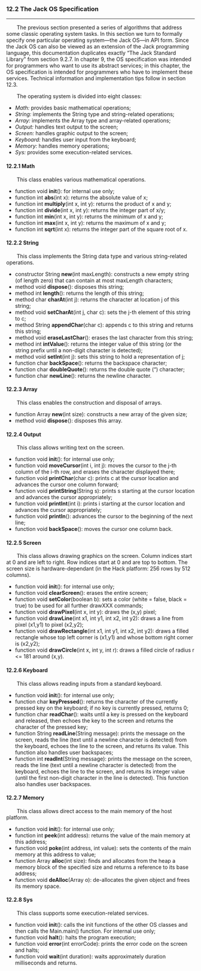 ### 12.2 The Jack OS Specification
---


&emsp;&emsp;The previous section presented a series of algorithms that address some classic operating system tasks. In this section we turn to formally specify one particular operating system—the Jack OS—in API form. Since the Jack OS can also be viewed as an extension of the Jack programming language, this documentation duplicates exactly “The Jack Standard Library” from section 9.2.7. In chapter 9, the OS specification was intended for programmers who want to use its abstract services; in this chapter, the OS specification is intended for programmers who have to implement these services. Technical information and implementation tips follow in section 12.3.

&emsp;&emsp;The operating system is divided into eight classes:
  * <em>Math:</em> provides basic mathematical operations;
  * <em>String:</em> implements the String type and string-related operations;
  * <em>Array:</em> implements the Array type and array-related operations;
  * <em>Output:</em> handles text output to the screen;
  * <em>Screen:</em> handles graphic output to the screen;
  * <em>Keyboard:</em> handles user input from the keyboard;
  * <em>Memory:</em> handles memory operations;
  * <em>Sys:</em> provides some execution-related services.



#### 12.2.1 Math

&emsp;&emsp;This class enables various mathematical operations.
  * function void **init**(): for internal use only;
  * function int **abs**(int x): returns the absolute value of x;
  * function int **multiply**(int x, int y): returns the product of x and y;
  * function int **divide**(int x, int y): returns the integer part of x/y;
  * function int **min**(int x, int y): returns the minimum of x and y;
  * function int **max**(int x, int y): returns the maximum of x and y;
  * function int **sqrt**(int x): returns the integer part of the square root of x.



#### 12.2.2 String

&emsp;&emsp;This class implements the String data type and various string-related operations.
  * constructor String **new**(int maxLength): constructs a new empty string (of length zero) that can contain at most maxLength characters;
  * method void **dispose**(): disposes this string;
  * method int **length**(): returns the length of this string;
  * method char **charAt**(int j): returns the character at location j of this string;
  * method void **setCharAt**(int j, char c): sets the j-th element of this string to c;
  * method String **appendChar**(char c): appends c to this string and returns this string;
  * method void **eraseLastChar**(): erases the last character from this string;
  * method int **intValue**(): returns the integer value of this string (or the string prefix until a non-digit character is detected);
  * method void **setInt**(int j): sets this string to hold a representation of j;
  * function char **backSpace**(): returns the backspace character;
  * function char **doubleQuote**(): returns the double quote (“) character;
  * function char **newLine**(): returns the newline character.



#### 12.2.3 Array

&emsp;&emsp;This class enables the construction and disposal of arrays.
  * function Array **new**(int size): constructs a new array of the given size;
  * method void **dispose**(): disposes this array.



#### 12.2.4 Output

&emsp;&emsp;This class allows writing text on the screen.
  * function void **init**(): for internal use only;
  * function void **moveCursor**(int i, int j): moves the cursor to the j-th column of the i-th row, and erases the character displayed there;
  * function void **printChar**(char c): prints c at the cursor location and advances the cursor one column forward;
  * function void **printString**(String s): prints s starting at the cursor location and advances the cursor appropriately;
  * function void **printInt**(int i): prints i starting at the cursor location and advances the cursor appropriately;
  * function void **println**(): advances the cursor to the beginning of the next line;
  * function void **backSpace**(): moves the cursor one column back.



#### 12.2.5 Screen

&emsp;&emsp;This class allows drawing graphics on the screen. Column indices start at 0 and are left to right. Row indices start at 0 and are top to bottom. The screen size is hardware-dependant (in the Hack platform: 256 rows by 512 columns).
  * function void **init**(): for internal use only;
  * function void **clearScreen**(): erases the entire screen;
  * function void **setColor**(boolean b): sets a color (white = false, black = true) to be used for all further drawXXX commands;
  * function void **drawPixel**(int x, int y): draws the (x,y) pixel;
  * function void **drawLine**(int x1, int y1, int x2, int y2): draws a line from pixel (x1,y1) to pixel (x2,y2);
  * function void **drawRectangle**(int x1, int y1, int x2, int y2): draws a filled rectangle whose top left corner is (x1,y1) and whose bottom right corner is (x2,y2);
  * function void **drawCircle**(int x, int y, int r): draws a filled circle of radius r <= 181 around (x,y).



#### 12.2.6 Keyboard

&emsp;&emsp;This class allows reading inputs from a standard keyboard.
  * function void **init**(): for internal use only;
  * function char **keyPressed**(): returns the character of the currently pressed key on the keyboard; if no key is currently pressed, returns 0;
  * function char **readChar**(): waits until a key is pressed on the keyboard and released, then echoes the key to the screen and returns the character of the pressed key;
  * function String **readLine**(String message): prints the message on the screen, reads the line (text until a newline character is detected) from the keyboard, echoes the line to the screen, and returns its value. This function also handles user backspaces;
  * function int **readInt**(String message): prints the message on the screen, reads the line (text until a newline character is detected) from the keyboard, echoes the line to the screen, and returns its integer value (until the first non-digit character in the line is detected). This function also handles user backspaces.



#### 12.2.7 Memory

&emsp;&emsp;This class allows direct access to the main memory of the host platform.
  * function void **init**(): for internal use only;
  * function int **peek**(int address): returns the value of the main memory at this address;
  * function void **poke**(int address, int value): sets the contents of the main memory at this address to value;
  * function Array **alloc**(int size): finds and allocates from the heap a memory block of the specified size and returns a reference to its base address;
  * function void **deAlloc**(Array o): de-allocates the given object and frees its memory space.



#### 12.2.8 Sys

&emsp;&emsp;This class supports some execution-related services.
  * function void **init**(): calls the init functions of the other OS classes and then calls the Main.main() function. For internal use only;
  * function void **halt**(): halts the program execution;
  * function void **error**(int errorCode): prints the error code on the screen and halts;
  * function void **wait**(int duration): waits approximately duration milliseconds and returns.

